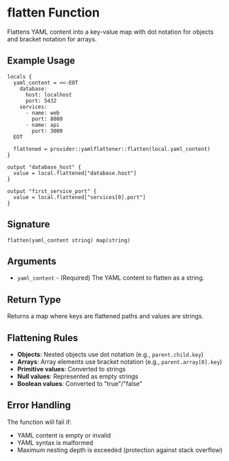 # flatten Function

Flattens YAML content into a key-value map with dot notation for objects and bracket notation for arrays.

## Example Usage

```hcl
locals {
  yaml_content = <<-EOT
    database:
      host: localhost
      port: 5432
    services:
      - name: web
        port: 8080
      - name: api
        port: 3000
  EOT

  flattened = provider::yamlflattener::flatten(local.yaml_content)
}

output "database_host" {
  value = local.flattened["database.host"]
}

output "first_service_port" {
  value = local.flattened["services[0].port"]
}
```

## Signature

```
flatten(yaml_content string) map(string)
```

## Arguments

- `yaml_content` - (Required) The YAML content to flatten as a string.

## Return Type

Returns a map where keys are flattened paths and values are strings.

## Flattening Rules

- **Objects**: Nested objects use dot notation (e.g., `parent.child.key`)
- **Arrays**: Array elements use bracket notation (e.g., `parent.array[0].key`)
- **Primitive values**: Converted to strings
- **Null values**: Represented as empty strings
- **Boolean values**: Converted to "true"/"false"

## Error Handling

The function will fail if:
- YAML content is empty or invalid
- YAML syntax is malformed
- Maximum nesting depth is exceeded (protection against stack overflow)
